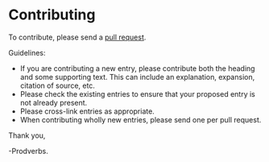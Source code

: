# Contributing

To contribute, please send a [pull request](https://github.com/prodverbs).

Guidelines:

- If you are contributing a new entry, please contribute both the heading and some supporting text. This can include an explanation, expansion, citation of source, etc.
- Please check the existing entries to ensure that your proposed entry is not already present.
- Please cross-link entries as appropriate.
- When contributing wholly new entries, please send one per pull request.


Thank you,

-Prodverbs.
